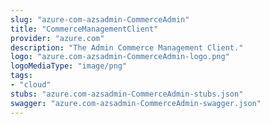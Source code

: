 ```yaml
---
slug: "azure-com-azsadmin-CommerceAdmin"
title: "CommerceManagementClient"
provider: "azure.com"
description: "The Admin Commerce Management Client."
logo: "azure.com-azsadmin-CommerceAdmin-logo.png"
logoMediaType: "image/png"
tags:
- "cloud"
stubs: "azure.com-azsadmin-CommerceAdmin-stubs.json"
swagger: "azure.com-azsadmin-CommerceAdmin-swagger.json"
---
```

